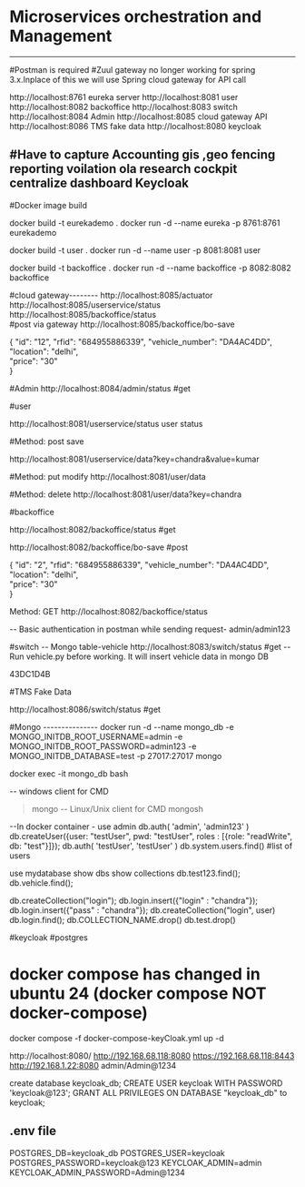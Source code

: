 # Microservices orchestration and Management
----------------------------------------------------

#Postman is required
#Zuul gateway no longer working for spring 3.x.Inplace of this we will use Spring cloud gateway for API call 

http://localhost:8761 eureka server
http://localhost:8081   user
http://localhost:8082  backoffice
http://localhost:8083   switch
http://localhost:8084   Admin
http://localhost:8085   cloud gateway API
http://localhost:8086   TMS fake data
http://localhost:8080   keycloak

#Have to capture
Accounting
gis ,geo fencing
reporting
voilation
ola research
cockpit centralize dashboard
Keycloak
--------------

#Docker image build

docker build -t eurekademo .
docker run -d --name eureka -p 8761:8761  eurekademo

docker build -t user .
docker run -d --name user -p 8081:8081 user

docker build -t backoffice .
docker run -d --name backoffice -p 8082:8082 backoffice


#cloud gateway--------
http://localhost:8085/actuator  
http://localhost:8085/userservice/status
http://localhost:8085/backoffice/status  
#post via gateway
http://localhost:8085/backoffice/bo-save  

{
    "id": "12",
    "rfid": "684955886339",	
    "vehicle_number": "DA4AC4DD",
    "location": "delhi",	
    "price": "30"   
}

#Admin
http://localhost:8084/admin/status    #get



#user

http://localhost:8081/userservice/status     user status

#Method: post   save

http://localhost:8081/userservice/data?key=chandra&value=kumar


#Method: put  modify
http://localhost:8081/user/data


#Method: delete
http://localhost:8081/user/data?key=chandra



#backoffice

http://localhost:8082/backoffice/status    #get

http://localhost:8082/backoffice/bo-save   #post

{
    "id": "2",
    "rfid": "684955886339",	
    "vehicle_number": "DA4AC4DD",
    "location": "delhi",	
    "price": "30"   
}

Method: GET
http://localhost:8082/backoffice/status

-- Basic authentication in postman while sending request- admin/admin123



#switch
-- Mongo table-vehicle
http://localhost:8083/switch/status    #get
-- Run vehicle.py before working. It will insert vehicle data in mongo DB

43DC1D4B

#TMS  Fake Data 

http://localhost:8086/switch/status    #get



#Mongo ---------------
docker run -d --name mongo_db -e MONGO_INITDB_ROOT_USERNAME=admin -e MONGO_INITDB_ROOT_PASSWORD=admin123 -e MONGO_INITDB_DATABASE=test -p 27017:27017 mongo

docker exec -it  mongo_db bash

-- windows client for CMD
 >mongo
-- Linux/Unix  client for CMD
 >mongosh

--In docker container - 
use admin
db.auth( 'admin', 'admin123' )
db.createUser({user: "testUser", pwd: "testUser", roles : [{role: "readWrite", db: "test"}]});
db.auth( 'testUser', 'testUser' )
db.system.users.find()   #list of users


use mydatabase
show dbs
show collections
db.test123.find();
db.vehicle.find();

db.createCollection("login");
db.login.insert({"login" : "chandra"});
db.login.insert({"pass" : "chandra"});
db.createCollection("login", user)
db.login.find();
db.COLLECTION_NAME.drop()
db.test.drop()

#keycloak  #postgres

# docker compose has changed in ubuntu 24 (docker compose NOT docker-compose)
docker compose -f docker-compose-keyCloak.yml up -d


http://localhost:8080/
http://192.168.68.118:8080
https://192.168.68.118:8443
http://192.168.1.22:8080
admin/Admin@1234

create database keycloak_db;
CREATE USER keycloak WITH PASSWORD 'keycloak@123';
GRANT ALL PRIVILEGES ON DATABASE "keycloak_db" to keycloak;

.env file
------------------
POSTGRES_DB=keycloak_db
POSTGRES_USER=keycloak
POSTGRES_PASSWORD=keycloak@123
KEYCLOAK_ADMIN=admin
KEYCLOAK_ADMIN_PASSWORD=Admin@1234


